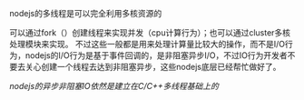 nodejs的多线程是可以完全利用多核资源的

可以通过fork（）创建线程来实现并发（cpu计算行为）；也可以通过cluster多核处理模块来实现。
不过这些一般都是用来处理计算量比较大的操作，而不是I/O行为，nodejs的I/O行为是基于事件回调的，是非阻塞异步I/O，不过IO行为开发者不要去关心创建一个线程去达到非阻塞异步，这些nodejs底层已经帮忙做好了。

*nodejs的异步非阻塞IO依然是建立在C/C++多线程基础上的*
